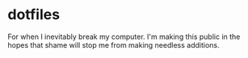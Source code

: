 # dotfiles
For when I inevitably break my computer. I'm making this public in the hopes that shame will stop me from making needless additions.
